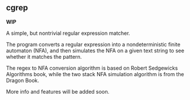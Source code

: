## cgrep
**WIP**

A simple, but nontrivial regular expression matcher. 

The program converts a regular expression into a nondeterministic finite automaton (NFA), and then simulates the NFA on a given text string to see whether it matches the pattern.

The regex to NFA conversion algorithm is based on Robert Sedgewicks Algorithms book, while the two stack NFA simulation algorithm is from the Dragon Book.

More info and features will be added soon.